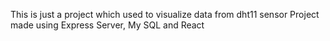 This is just a project which used to visualize data from dht11 sensor
Project made using Express Server, My SQL and React
